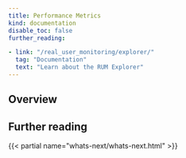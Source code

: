 ```yaml
---
title: Performance Metrics
kind: documentation
disable_toc: false
further_reading:

- link: "/real_user_monitoring/explorer/"
  tag: "Documentation"
  text: "Learn about the RUM Explorer"
---
```


## Overview

## Further reading

{{< partial name="whats-next/whats-next.html" >}}


